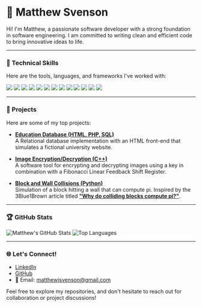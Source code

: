 # 👋 Matthew Svenson

Hi! I'm Matthew, a passionate software developer with a strong foundation in software engineering. I am committed to writing clean and efficient code to bring innovative ideas to life.

---

### 🔧 Technical Skills

Here are the tools, languages, and frameworks I've worked with:

<p align="left">
  <img src="https://img.shields.io/badge/HTML5-E34F26?style=for-the-badge&logo=html5&logoColor=white" />
  <img src="https://img.shields.io/badge/CSS3-1572B6?style=for-the-badge&logo=css3&logoColor=white" />
  <img src="https://img.shields.io/badge/JavaScript-F7DF1E?style=for-the-badge&logo=javascript&logoColor=black" />
  <img src="https://img.shields.io/badge/TypeScript-007ACC?style=for-the-badge&logo=typescript&logoColor=white" />
  <img src="https://img.shields.io/badge/Jest-C21325?style=for-the-badge&logo=jest&logoColor=white" />
  <img src="https://img.shields.io/badge/React-61DAFB?style=for-the-badge&logo=react&logoColor=black" />
  <img src="https://img.shields.io/badge/Python-3776AB?style=for-the-badge&logo=python&logoColor=white" />
  <img src="https://img.shields.io/badge/C++-00599C?style=for-the-badge&logo=cplusplus&logoColor=white" />
  <img src="https://img.shields.io/badge/C-A8B9CC?style=for-the-badge&logo=C&logoColor=white" />
  <img src="https://img.shields.io/badge/SQL-003B57?style=for-the-badge&logo=postgresql&logoColor=white" />
  <img src="https://img.shields.io/badge/PHP-777BB4?style=for-the-badge&logo=php&logoColor=white" />
  <img src="https://img.shields.io/badge/Linux-FCC624?style=for-the-badge&logo=linux&logoColor=black" />
  <img src="https://img.shields.io/badge/Git-F05032?style=for-the-badge&logo=git&logoColor=white" />
</p>

---

### 📂 Projects

Here are some of my top projects:

-  **[Education Database (HTML, PHP, SQL)](https://github.com/mjsvenson/EducationDatabase)**  
  A Relational database implementation with an HTML front-end that simulates a fictional university website.

- **[Image Encryption/Decryption (C++)](https://github.com/mjsvenson/EncryptionDecryptionIMG_CPP)**  
  A software tool for encrypting and decrypting images using a key in combination with a Fibonacci Linear Feedback Shift Register.

- **[Block and Wall Collisions (Python)](https://github.com/mjsvenson/BlockAndWallCollisions)**  
  Simulation of a block hitting a wall that can compute pi. Inspired by the 3Blue1Brown article titled **["Why do colliding blocks compute pi?"](https://www.3blue1brown.com/lessons/clacks-solution)**.

---

### 🏆 GitHub Stats

![Matthew's GitHub Stats](https://github-readme-stats.vercel.app/api?username=mjsvenson&show_icons=true&theme=radical)
![Top Languages](https://github-readme-stats.vercel.app/api/top-langs/?username=mjsvenson&layout=compact&theme=radical)

---

### 🌐 Let's Connect!

- [LinkedIn](https://www.linkedin.com/in/matthew-svenson/)
- [GitHub](https://github.com/mjsvenson)
- 📧 Email: [matthewjsvenson@gmail.com](mailto:matthewjsvenson@gmail.com)

Feel free to explore my repositories, and don't hesitate to reach out for collaboration or project discussions!
